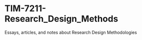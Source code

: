 # TIM-7211-Research_Design_Methods

Essays, articles, and notes about Research Design Methodologies
